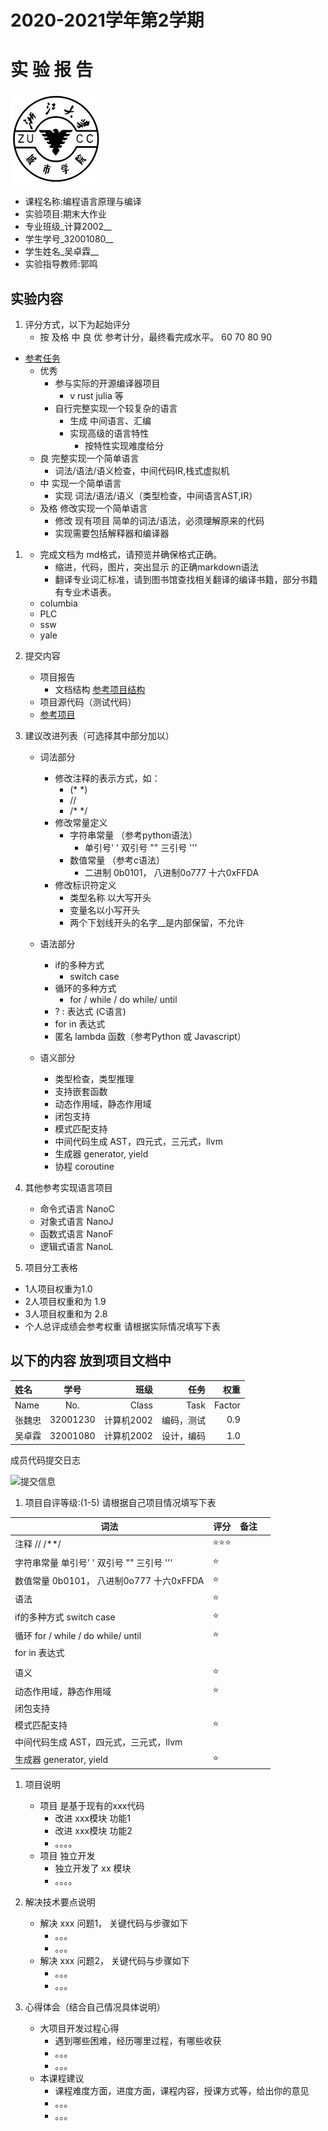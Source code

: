

# 2020-2021学年第2学期
# **实 验 报 告**
![zucc](./img/zucc.png "ZUCC")

- 课程名称:编程语言原理与编译
- 实验项目:期末大作业
- 专业班级_计算2002__                      
- 学生学号_32001080__                        
- 学生姓名_吴卓霖__                        
- 实验指导教师:郭鸣

## 实验内容


1. 评分方式，以下为起始评分     
    - 按 及格 中 良 优 参考计分，最终看完成水平。
          60 70 80 90
  - [参考任务](https://gitee.com/sigcc/plzoofs/blob/master/microc/task.md)
    - 优秀
        - 参与实际的开源编译器项目
          - v rust julia 等
        - 自行完整实现一个较复杂的语言 
          - 生成  中间语言、汇编 
          - 实现高级的语言特性
            - 按特性实现难度给分
    - 良 完整实现一个简单语言   
        - 词法/语法/语义检查，中间代码IR,栈式虚拟机  
    - 中 实现一个简单语言
        - 实现 词法/语法/语义（类型检查，中间语言AST,IR）
    - 及格  修改实现一个简单语言
        - 修改 现有项目 简单的词法/语法，必须理解原来的代码
        - 实现需要包括解释器和编译器
1. - 完成文档为 md格式，请预览并确保格式正确。 
        - 缩进，代码，图片，突出显示 的正确markdown语法
        - 翻译专业词汇标准，请到图书馆查找相关翻译的编译书籍，部分书籍有专业术语表。 
    - columbia 
    - PLC
    - ssw
    - yale
   
1. 提交内容
    - 项目报告
        - 文档结构 [参考项目结构](https://bb.zucc.edu.cn/bbcswebdav/users/j04014/PLC/final/columbia.microc.llvm.proj.rar)
    - 项目源代码（测试代码）
    - [参考项目](https://bb.zucc.edu.cn/bbcswebdav/users/j04014/PLC/final21)
1. 建议改进列表（可选择其中部分加以）
    - 词法部分
        - 修改注释的表示方式，如：
            - (*  *) 
            - //
            - /* */
        - 修改常量定义
            - 字符串常量  （参考python语法）
                - 单引号' ' 双引号 ""  三引号 '''
            - 数值常量 （参考c语法）
                - 二进制  0b0101， 八进制0o777  十六0xFFDA
        - 修改标识符定义
            - 类型名称 以大写开头
            - 变量名以小写开头
            - 两个下划线开头的名字__是内部保留，不允许
    - 语法部分
        - if的多种方式 
            - switch case
        - 循环的多种方式 
            - for / while / do while/ until 
        -  ? : 表达式  (C语言)
        - for  in 表达式
        - 匿名 lambda 函数（参考Python 或 Javascript）

    - 语义部分
        - 类型检查，类型推理
        - 支持嵌套函数
        - 动态作用域，静态作用域
        - 闭包支持
        - 模式匹配支持
        - 中间代码生成 AST，四元式，三元式，llvm
        - 生成器 generator, yield
        - 协程 coroutine

1. 其他参考实现语言项目                        
    - 命令式语言 NanoC 
    - 对象式语言 NanoJ
    - 函数式语言 NanoF
    - 逻辑式语言 NanoL

1. 项目分工表格
- 1人项目权重为1.0
- 2人项目权重和为 1.9
- 3人项目权重和为 2.8
- 个人总评成绩会参考权重
请根据实际情况填写下表

## 以下的内容 放到项目文档中

| 姓名 |学号 |班级 |任务|权重|
| :----------- | :-----------: |  ---: |   ---: |   ---: |
| Name   |      No.     | Class |Task|Factor|
| 张魏忠|   32001230 | 计算机2002 |编码，测试|0.9|
| 吴卓霖|   32001080 | 计算机2002 |设计，编码|1.0|

 成员代码提交日志

![提交信息](commit.png)

1. 项目自评等级:(1-5)
请根据自己项目情况填写下表

| 词法                                       | 评分 | 备注 |      |
| ------------------------------------------ | ---- | ---- | ---- |
| 注释  //   /**/                            | ⭐⭐⭐  |      |      |
| 字符串常量 单引号' ' 双引号 ""  三引号 ''' | ⭐    |      |      |
| 数值常量 0b0101， 八进制0o777  十六0xFFDA  | ⭐    |      |      |
| 语法                                       | ⭐    |      |      |
| if的多种方式   switch case                 | ⭐    |      |      |
| 循环  for / while / do while/ until        | ⭐    |      |      |
| for  in 表达式                             |      |      |      |
|                                            |      |      |      |
| 语义                                       | ⭐    |      |      |
| 动态作用域，静态作用域                     | ⭐    |      |      |
| 闭包支持                                   |      |      |      |
| 模式匹配支持                               | ⭐    |      |      |
| 中间代码生成 AST，四元式，三元式，llvm     |      |      |      |
| 生成器 generator, yield                    | ⭐    |      |      |



1. 项目说明

    - 项目 是基于现有的xxx代码
        - 改进 xxx模块 功能1
        - 改进 xxx模块 功能2
        - 。。。。
    - 项目 独立开发
        - 独立开发了 xx 模块
        - 。。。。
2. 解决技术要点说明
    - 解决 xxx 问题1， 关键代码与步骤如下
      - 。。。
      - 。。。
    - 解决 xxx 问题2， 关键代码与步骤如下
      - 。。。
      - 。。。
3. 心得体会（结合自己情况具体说明）

     - 大项目开发过程心得
        - 遇到哪些困难，经历哪里过程，有哪些收获
        - 。。。
        - 。。。
     - 本课程建议
         - 课程难度方面，进度方面，课程内容，授课方式等，给出你的意见
         - 。。。
         - 。。。
